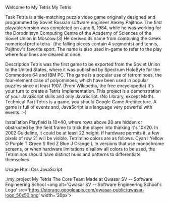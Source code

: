 Welcome to My Tetris
My Tetris

Task
Tetris is a tile-matching puzzle video game originally designed and programmed by Soviet Russian software engineer Alexey Pajitnov. The first playable version was completed on June 6, 1984, while he was working for the Dorodnitsyn Computing Centre of the Academy of Sciences of the Soviet Union in Moscow.[3] He derived its name from combining the Greek numerical prefix tetra- (the falling pieces contain 4 segments) and tennis, Pajitnov's favorite sport. The name is also used in-game to refer to the play where four lines are cleared at once.

Description
Tetris was the first game to be exported from the Soviet Union to the United States, where it was published by Spectrum HoloByte for the Commodore 64 and IBM PC. The game is a popular use of tetrominoes, the four-element case of polyominoes, which have been used in popular puzzles since at least 1907. (From Wikipedia, the free encyclopedia) It's your turn to create a Tetris Implementation. This project is a demonstration of your JavaScript skills and only JavaScript. (No Library, except Math). Technical Part Tetris is a game, you should Google Game Architecture. A game is full of events and, JavaScript is a language very powerful with events. :-)

Installation
Playfield is 10×40, where rows above 20 are hidden or obstructed by the field frame to trick the player into thinking it's 10×20. In 2002 Guideline, it could be at least 22 height. If hardware permits it, a few pixels of row 21 will be visible. Tetrimino colors are as follows. Cyan I Yellow O Purple T Green S Red Z Blue J Orange L In versions that use monochrome screens, or when hardware limitations disallow all colors to be used, the Tetriminos should have distinct hues and patterns to differentiate themselves.

Usage
Html Css JavaScript

./my_project My Tetris
The Core Team
Made at Qwasar SV -- Software Engineering School <img alt='Qwasar SV -- Software Engineering School's Logo' src='https://storage.googleapis.com/qwasar-public/qwasar-logo_50x50.png' width='20px'>
 
